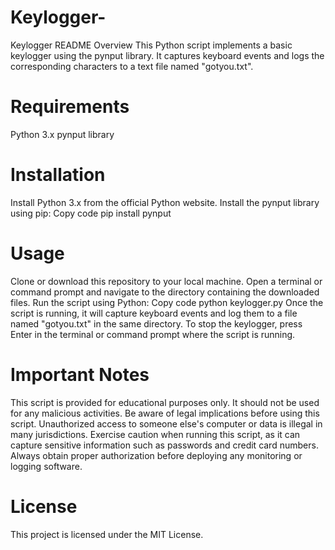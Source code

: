 # Keylogger-
Keylogger README
Overview
This Python script implements a basic keylogger using the pynput library. It captures keyboard events and logs the corresponding characters to a text file named "gotyou.txt".

# Requirements
Python 3.x
pynput library

# Installation
Install Python 3.x from the official Python website.
Install the pynput library using pip:
Copy code
pip install pynput

# Usage
Clone or download this repository to your local machine.
Open a terminal or command prompt and navigate to the directory containing the downloaded files.
Run the script using Python:
Copy code
python keylogger.py
Once the script is running, it will capture keyboard events and log them to a file named "gotyou.txt" in the same directory.
To stop the keylogger, press Enter in the terminal or command prompt where the script is running.

# Important Notes
This script is provided for educational purposes only. It should not be used for any malicious activities.
Be aware of legal implications before using this script. Unauthorized access to someone else's computer or data is illegal in many jurisdictions.
Exercise caution when running this script, as it can capture sensitive information such as passwords and credit card numbers.
Always obtain proper authorization before deploying any monitoring or logging software.

# License
This project is licensed under the MIT License.
